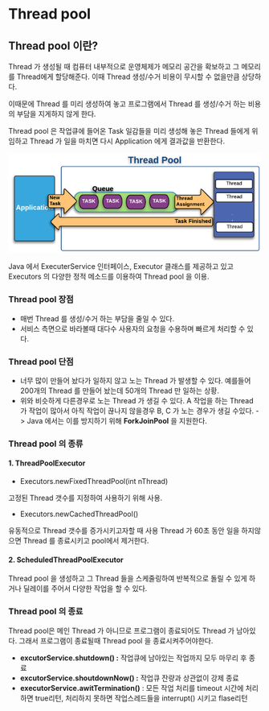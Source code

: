 # Thread pool

## Thread pool 이란?

Thread 가 생성될 때 컴퓨터 내부적으로 운영체제가 메모리 공간을 확보하고 그 메모리를 Thread에게 할당해준다. 이때 Thread 생성/수거 비용이 무시할 수 없을만큼 상당하다.

이때문에 Thread 를 미리 생성하여 놓고 프로그램에서 Thread 를 생성/수거 하는 비용의 부담을 지게하지 않게 한다.

Thread pool 은 작업큐에 들어온 Task 일감들을 미리 생성해 놓은 Thread 들에게 위임하고 Thread 가 일을 마치면 다시 Application 에게 결과값을 반환한다.

![](<../../.gitbook/assets/image (1) (1).png>)

Java 에서 ExecuterService 인터페이스, Executor 클래스를 제공하고 있고 Executors 의 다양한 정적 메소드를 이용하여 Thread pool 을 이용.

### Thread pool 장점&#x20;

* 매번 Thread 를 생성/수거 하는 부담을 줄일 수 있다.
* 서비스 측면으로 바라볼때 대다수 사용자의 요청을 수용하며 빠르게 처리할 수 있다.

### Thread pool 단점&#x20;

* 너무 많이 만들어 놨다가 일하지 않고 노는 Thread 가 발생할 수 있다. 예를들어 200개의 Thread 를 만들어 놨는데 50개의 Thread 만 일하는 상황.
* 위와 비슷하게 다른경우로 노는 Thread 가 생길 수 있다. A 작업을 하는 Thread 가 작업이 많아서 아직 작업이 끊나지 않을경우 B, C 가 노는 경우가 생길 수있다. -> Java 에서는 이를 방지하기 위해 **ForkJoinPool** 을 지원한다.

### Thread pool 의 종류&#x20;

#### **1. ThreadPoolExecutor**

* Executors.newFixedThreadPool(int nThread)

&#x20;고정된 Thread 갯수를 지정하여 사용하기 위해 사용.&#x20;

* Executors.newCachedThreadPool()

유동적으로 Thread 갯수를 증가시키고자할 때 사용 Thread 가 60초 동안 일을 하지않으면 Thread 를 종료시키고 pool에서 제거한다.

#### **2. ScheduledThreadPoolExecutor**

Thread pool 을 생성하고 그 Thread 들을 스케줄링하여 반복적으로 돌릴 수 있게 하거나 딜레이를 주어서 다양한 작업을 할 수 있다.

### Thread pool 의 종료

Thread pool은 메인 Thread 가 아니므로 프로그램이 종료되어도 Thread 가 남아있다. 그래서 프로그램이 종료될때 Thread pool 을 종료시켜주어야한다.

* &#x20;**excutorService.shutdown() :** 작업큐에 남아있는 작업까지 모두 마무리 후 종료
* &#x20;**excutorService.shoutdownNow() :** 작업큐 잔량과 상관없이 강제 종료
* **executorService.awitTermination()** : 모든 작업 처리를 timeout 시간에 처리하면 true리턴, 처리하지 못하면 작업스레드들을 interrupt() 시키고 flase리턴

